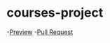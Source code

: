 # courses-project
-[Preview](https://github.com/HaidaiAndrii/courses-project)
-[Pull Request](https://github.com/HaidaiAndrii/courses-project/pull/1/files)
